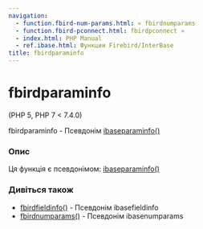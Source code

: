```yaml
---
navigation:
  - function.fbird-num-params.html: « fbirdnumparams
  - function.fbird-pconnect.html: fbirdpconnect »
  - index.html: PHP Manual
  - ref.ibase.html: Функции Firebird/InterBase
title: fbirdparaminfo
---
```

# fbirdparaminfo

(PHP 5, PHP 7 < 7.4.0)

fbirdparaminfo - Псевдонім [ibaseparaminfo()](function.ibase-param-info.md)

### Опис

Ця функція є псевдонімом: [ibaseparaminfo()](function.ibase-param-info.md)

### Дивіться також

-   [fbirdfieldinfo()](function.fbird-field-info.md) - Псевдонім ibasefieldinfo
-   [fbirdnumparams()](function.fbird-num-params.md) - Псевдонім ibasenumparams
